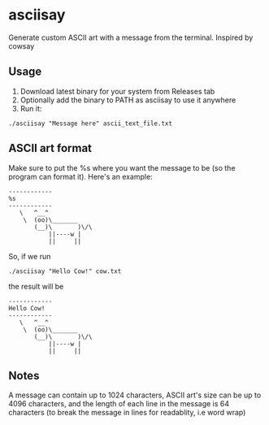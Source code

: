 # asciisay
Generate custom ASCII art with a message from the terminal. Inspired by cowsay

## Usage
1. Download latest binary for your system from Releases tab
2. Optionally add the binary to PATH as asciisay to use it anywhere
3. Run it:
```
./asciisay "Message here" ascii_text_file.txt
```

## ASCII art format
Make sure to put the %s where you want the message to be (so the program can format it). Here's an example:
```
------------
%s
------------
   \   ^__^
    \  (oo)\_______
       (__)\       )\/\
           ||----w |
           ||     ||
```

So, if we run
```shell
./asciisay "Hello Cow!" cow.txt
```
the result will be
```
------------
Hello Cow!
------------
   \   ^__^
    \  (oo)\_______
       (__)\       )\/\
           ||----w |
           ||     ||
```
## Notes
A message can contain up to 1024 characters, ASCII art's size can be up to 4096 characters, and the length of each line in the message is 64 characters (to break the message in lines for readablity, i.e word wrap)
